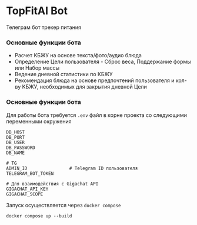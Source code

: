 # TopFitAI Bot
Телеграм бот трекер питания

### Основные функции бота
- Расчет КБЖУ на основе текста/фото/аудио блюда
- Определение Цели пользователя - Сброс веса, Поддержание формы или Набор массы
- Ведение дневной статистики по КБЖУ
- Рекомендация блюда на основе предпочтений пользователя и кол-ву КБЖУ, необходимых для закрытия дневной Цели

### Основные функции бота

Для работы бота требуется `.env` файл в корне проекта со следующими переменными окружения

```
DB_HOST
DB_PORT
DB_USER
DB_PASSWORD
DB_NAME

# TG
ADMIN_ID                # Telegram ID пользователя  
TELEGRAM_BOT_TOKEN

# Для взаимодействия с Gigachat API
GIGACHAT_API_KEY
GIGACHAT_SCOPE
```

Запуск осуществляется через `docker compose`

```
docker compose up --build
```
